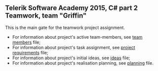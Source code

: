 ## Telerik Software Academy 2015, C# part 2 Teamwork, team "Griffin"
This is the main gate for the teamwork project assignment.
- For information about project's active team-members, see [team members](./blob/master/Team%20Members.md) file;
- For information about project's task assignment, see [project requirements](./blob/master/Project%20Requirements.md) file;
- For information about project's initial ideas, see [ideas](./blob/master/Main%20Ideas.md) file;
- For information about project's realisation planning, see [planning](./blob/master/Planning.md) file.
